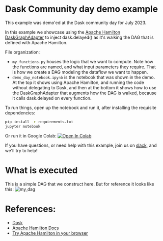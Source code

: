 # Dask Community day demo example

This example was demo'ed at the Dask community day for July 2023.

In this example we showcase using the [Apache Hamilton DaskGraphAdapter](https://hamilton.apache.org/reference/graph-adapters/DaskGraphAdapter/#h-dask-daskgraphadapter)
to inject dask.delayed() as it's walking the DAG that is defined with Apache Hamilton.

File organization:

* `my_functions.py` houses the logic that we want to compute. Note how the functions are named, and what input
parameters they require. That is how we create a DAG modeling the dataflow we want to happen.
* `demo_day_notebook.ipynb` is the notebook that was shown in the demo. At the top it shows using Apache Hamilton, and running
the code without delegating to Dask, and then at the bottom it shows how to use the DaskGraphAdapter that augments
how the DAG is walked, because it calls dask.delayed on every function.

To run things, open up the notebook and run it, after installing the requisite dependencies:
```bash
pip install -r requirements.txt
jupyter notebook
```

Or run it in Google Colab:
[![Open In Colab](https://colab.research.google.com/assets/colab-badge.svg)
](https://colab.research.google.com/github/dagworks-inc/hamilton/blob/main/examples/dask/community_demo/demo_day_notebook.ipynb)



If you have questions, or need help with this example,
join us on [slack](https://join.slack.com/t/hamilton-opensource/shared_invite/zt-2niepkra8-DGKGf_tTYhXuJWBTXtIs4g), and we'll try to help!

# What is executed
This is a simple DAG that we construct here. But for reference it looks like this:
![my_dag](my_dag.dot.png)

# References:
* [Dask](https://dask.org/)
* [Apache Hamilton Docs](https://hamilton.apache.org/)
* [Try Apache Hamilton in your browser](https://www.tryhamilton.dev/)
